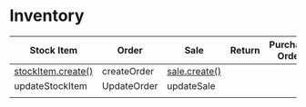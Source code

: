 # Inventory

|Stock Item | Order       | Sale        | Return | Purchase Order | Inward |
|----------|-------------|-------------|--------|----------------|--------|
| [stockItem.create()](api/stockItem/stockItem.spec.js#L11) | createOrder | [sale.create()](api/sale/sale.spec.js#L11) |        |                |        |
|  updateStockItem       | UpdateOrder | updateSale  |        |                |        |
|        |               |             |             |        |                |        |
